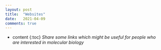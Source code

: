 ```yaml
---
layout: post
title:  "Websites"
date:   2021-04-09
comments: true
---
```


* content
{:toc}
*Share some links which might be useful for people who are interested in molecular biology*
